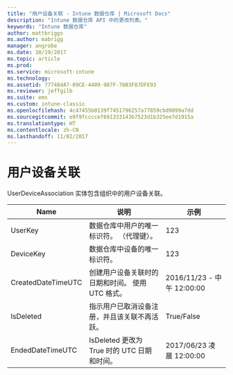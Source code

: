 ```yaml
---
title: "用户设备关联 - Intune 数据仓库 | Microsoft Docs"
description: "Intune 数据仓库 API 中的更改列表。"
keywords: "Intune 数据仓库"
author: mattbriggs
ms.author: mabrigg
manager: angrobe
ms.date: 10/19/2017
ms.topic: article
ms.prod: 
ms.service: microsoft-intune
ms.technology: 
ms.assetid: 777484A7-09CE-4409-987F-76B3F87DFE93
ms.reviewer: jeffgilb
ms.suite: ems
ms.custom: intune-classic
ms.openlocfilehash: 4c47455b0139f7451796257a77859cbd9899a7dd
ms.sourcegitcommit: e9f9fccccef691333143b7523d1b325ee7d1915a
ms.translationtype: HT
ms.contentlocale: zh-CN
ms.lasthandoff: 11/02/2017
---
```

# <a name="user-device-association"></a>用户设备关联

UserDeviceAssociation 实体包含组织中的用户设备关联。

| Name               | 说明                                                                                      | 示例                |
|--------------------|--------------------------------------------------------------------------------------------------|------------------------|
| UserKey            | 数据仓库中用户的唯一标识符。 （代理键）。                              | 123                    |
| DeviceKey          | 数据仓库中设备的唯一标识符。                                            | 123                    |
| CreatedDateTimeUTC | 创建用户设备关联时的日期和时间。 使用 UTC 格式。                                | 2016/11/23 - 中午 12:00:00 |
| IsDeleted          | 指示用户已取消设备注册，并且该关联不再活跃。 | True/False             |
| EndedDateTimeUTC   | IsDeleted 更改为 True 时的 UTC 日期和时间。                                              | 2017/06/23 凌晨 12:00:00 |

